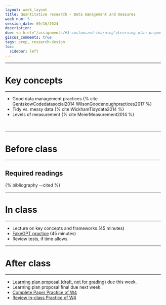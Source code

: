 ```yaml
---
layout: week_layout
title: Quantitative research - Data management and measures
week_num: 3
session_date: 09/16/2024
description:
due: <a href="/assignments/#3-customized-learning">Learning plan proposal (draft)</a>
giscus_comments: true
tags: prep, research-design
toc:
  sidebar: left
---
```


---
# Key concepts
---

- Good data management practices {% cite GentzkowCodedatasocial2014 WilsonGoodenoughpractices2017 %}
- Tidy vs. messy data {% cite WickhamTidydata2014 %}
- Levels of measurement {% cite MeierMeasurement2014 %}

<br>

---
# Before class
---

## Required readings

{% bibliography --cited %}

---
# In class
---

- Lecture on key concepts and frameworks (45 minutes)
- [FakeGPT practice](/fakegpt/) (45 minutes)
- Review tests, if time allows.

---
# After class
---

- [Learning plan proposal (draft, not for grading)](/assignments/#3-customized-learning) due this week.
- Learning plan proposal final due next week.
- [Complete Paper Practice of W4](/assignments/#21-paper-practice)
- [Review In-class Practice of W4](/assignments/#22-in-class-practice)
